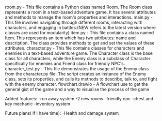 room.py - This file contains a Python class named Room. The Room class represents a room in a text-based adventure game. It has several attributes and methods to manage the room's properties and interactions.
main.py - This file involves navigating through different rooms, interacting with characters, and engaging in battles.(NEW refers to the latest version where classes are used for modularity)
item.py - This file contains a class named Item. This represents an item which has two attributes: name and description. The class provides methods to get and set the values of these attributes.
character.py - This file contains classes for characters and enemies in a text-based adventure game. The Character class is the base class for all characters, while the Enemy class is a subclass of Character specifically for enemies and Friend class for friendly NPC's.
character_test.py - This file demonstrates the usage of the Enemy class from the character.py file. The script creates an instance of the Enemy class, sets its properties, and calls its methods to describe, talk to, and fight with the enemy character.
flowchart.drawio - A flowchart use to get the general gist of the game and a way to visualise the process of the game


Added features:
-run away system
-2 new rooms
-friendly npc
-chest and key mechanic
-inventory system


Future plans( If I have time):
-Health and damage system
